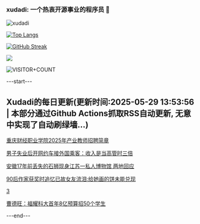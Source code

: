 ### xudadi: 一个热衷开源事业的程序员 👋

![xudadi](https://github-readme-stats-git-masterorgs-github-readme-stats-team.vercel.app/api?username=xudadi)

[![Top Langs](https://github-readme-stats.vercel.app/api/top-langs/?username=xudadi)](https://github.com/anuraghazra/github-readme-stats)

[![GitHub Streak](https://streak-stats.demolab.com?user=xudadi&locale=zh_Hans)](https://git.io/streak-stats)

![](https://raw.githubusercontent.com/xudadi/xudadi/main/assets/github-contribution-grid-snake.svg)

![VISITOR+COUNT](https://komarev.com/ghpvc/?username=xudadi&label=VISITOR+COUNT)


---start---

## Xudadi的每日更新(更新时间:2025-05-29 13:53:56 | 本部分通过Github Actions抓取RSS自动更新, 无意中实现了自动刷绿墙...)

[重庆财经职业学院2025年产业教师招聘简章](https://www.gongkaoleida.com/article/2423986)

[男子失业后开网约车接外国乘客：收入是当高管时三倍](https://m.163.com/news/article/K0M88O5E055040N3.html)

[安徽17年前丢失的石狮现身江苏一私人博物馆 两地回应](https://m.163.com/news/article/K0LUFSVE05561G0D.html)

[90后作家获奖时追忆已故女友流泪:给她画的饼未能兑现](https://m.163.com/news/article/K0LICJ7P05149PH8.html)

[3](https://m.163.com/touch/news/sub/domestic)

[曹德旺：福耀科大首年8亿预算招50个学生](https://m.163.com/news/article/K0LLNS5I0550B6IS.html)

---end---
